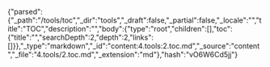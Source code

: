 {"parsed":{"_path":"/tools/toc","_dir":"tools","_draft":false,"_partial":false,"_locale":"","title":"TOC","description":"","body":{"type":"root","children":[],"toc":{"title":"","searchDepth":2,"depth":2,"links":[]}},"_type":"markdown","_id":"content:4.tools:2.toc.md","_source":"content","_file":"4.tools/2.toc.md","_extension":"md"},"hash":"vO6W6Cd5jj"}